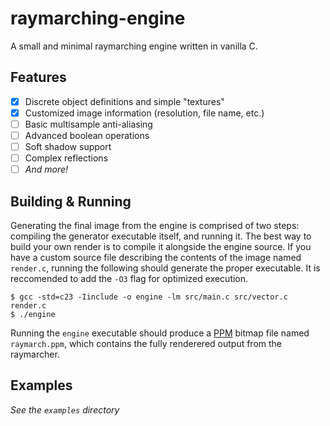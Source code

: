# raymarching-engine
A small and minimal raymarching engine written in vanilla C.

## Features
- [x] Discrete object definitions and simple "textures"
- [x] Customized image information (resolution, file name, etc.)
- [ ] Basic multisample anti-aliasing
- [ ] Advanced boolean operations
- [ ] Soft shadow support
- [ ] Complex reflections
- [ ] _And more!_

## Building & Running
Generating the final image from the engine is comprised of two steps: compiling the generator executable itself,
and running it. The best way to build your own render is to compile it alongside the engine source. If you have a custom source file describing the contents of the image named `render.c`, running the following should generate the proper executable. It is reccomended to add the `-O3` flag for optimized execution.
```
$ gcc -std=c23 -Iinclude -o engine -lm src/main.c src/vector.c render.c
$ ./engine
```
Running the `engine` executable should produce a [PPM](https://en.wikipedia.org/wiki/Netpbm) bitmap file named
`raymarch.ppm`, which contains the fully renderered output from the raymarcher.

## Examples
_See the `examples` directory_
